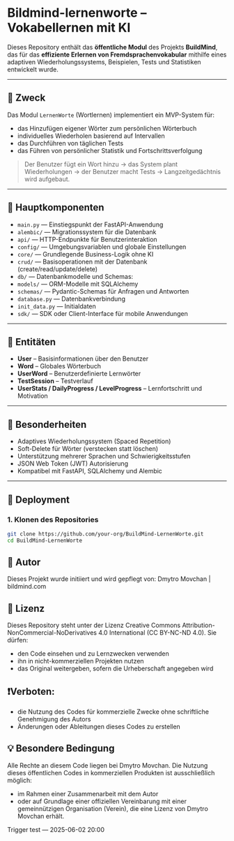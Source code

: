 # Bildmind-lernenworte – Vokabellernen mit KI

Dieses Repository enthält das **öffentliche Modul** des Projekts **BuildMind**,
das für das **effiziente Erlernen von Fremdsprachenvokabular**
mithilfe eines adaptiven Wiederholungssystems, Beispielen, Tests und Statistiken entwickelt wurde.

---

## 🎯 Zweck

Das Modul `LernenWorte` (Wortlernen) implementiert ein MVP-System für:

- das Hinzufügen eigener Wörter zum persönlichen Wörterbuch
- individuelles Wiederholen basierend auf Intervallen
- das Durchführen von täglichen Tests
- das Führen von persönlicher Statistik und Fortschrittsverfolgung

> Der Benutzer fügt ein Wort hinzu → das System plant Wiederholungen → der Benutzer macht Tests → Langzeitgedächtnis wird aufgebaut.

---

## 🧩 Hauptkomponenten

- `main.py` — Einstiegspunkt der FastAPI-Anwendung
- `alembic/` — Migrationssystem für die Datenbank
- `api/` — HTTP-Endpunkte für Benutzerinteraktion
- `config/` — Umgebungsvariablen und globale Einstellungen
- `core/` — Grundlegende Business-Logik ohne KI
- `crud/` — Basisoperationen mit der Datenbank (create/read/update/delete)
- `db/` — Datenbankmodelle und Schemas:
- `models/` — ORM-Modelle mit SQLAlchemy
- `schemas/` — Pydantic-Schemas für Anfragen und Antworten
- `database.py` — Datenbankverbindung
- `init_data.py` — Initialdaten
- `sdk/` — SDK oder Client-Interface für mobile Anwendungen

---

## 💾 Entitäten

- **User** – Basisinformationen über den Benutzer
- **Word** – Globales Wörterbuch
- **UserWord** – Benutzerdefinierte Lernwörter
- **TestSession** – Testverlauf
- **UserStats / DailyProgress / LevelProgress** – Lernfortschritt und Motivation

---

## 🔐 Besonderheiten

- Adaptives Wiederholungssystem (Spaced Repetition)
- Soft-Delete für Wörter (verstecken statt löschen)
- Unterstützung mehrerer Sprachen und Schwierigkeitsstufen
- JSON Web Token (JWT) Autorisierung
- Kompatibel mit FastAPI, SQLAlchemy und Alembic

---

## 🚀 Deployment

### 1. Klonen des Repositories

```bash
git clone https://github.com/your-org/BuildMind-LernenWorte.git
cd BuildMind-LernenWorte
```
## 👤 Autor

Dieses Projekt wurde initiiert und wird gepflegt von:
Dmytro Movchan | bildmind.com

## 📜 Lizenz

Dieses Repository steht unter der Lizenz Creative Commons Attribution-NonCommercial-NoDerivatives 4.0 International (CC BY-NC-ND 4.0).
Sie dürfen:

- den Code einsehen und zu Lernzwecken verwenden
- ihn in nicht-kommerziellen Projekten nutzen
- das Original weitergeben, sofern die Urheberschaft angegeben wird

## ❗️Verboten:

- die Nutzung des Codes für kommerzielle Zwecke ohne schriftliche Genehmigung des Autors
- Änderungen oder Ableitungen dieses Codes zu erstellen

## 💡 Besondere Bedingung

Alle Rechte an diesem Code liegen bei Dmytro Movchan.
Die Nutzung dieses öffentlichen Codes in kommerziellen Produkten ist ausschließlich möglich:

- im Rahmen einer Zusammenarbeit mit dem Autor
- oder auf Grundlage einer offiziellen Vereinbarung mit einer gemeinnützigen Organisation (Verein), die eine Lizenz von Dmytro Movchan erhält.

Trigger test — 2025-06-02 20:00
